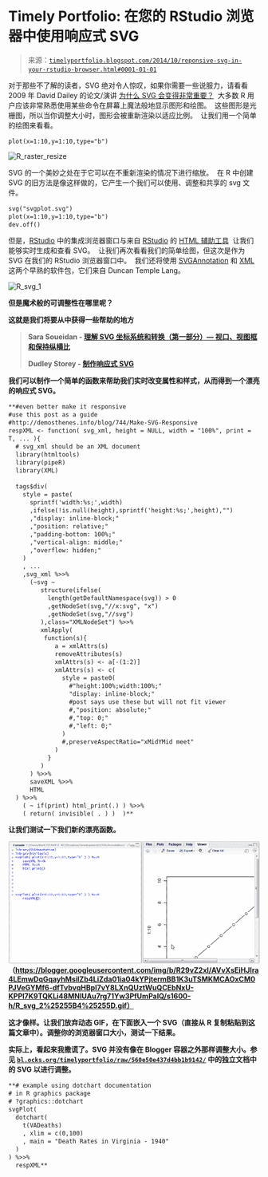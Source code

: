 <!--yml

category: 未分类

date: 2024-05-18 14:51:28

-->

# Timely Portfolio: 在您的 RStudio 浏览器中使用响应式 SVG

> 来源：[`timelyportfolio.blogspot.com/2014/10/reponsive-svg-in-your-rstudio-browser.html#0001-01-01`](http://timelyportfolio.blogspot.com/2014/10/reponsive-svg-in-your-rstudio-browser.html#0001-01-01)

对于那些不了解的读者，SVG 绝对令人惊叹，如果你需要一些说服力，请看看 2009 年 David Dailey 的论文/演讲 [为什么 SVG 会变得非常重要？](http://www.svgopen.org/2009/papers/26-Why_is_SVG_going_to_be_REALLY_BIG_/)  大多数 R 用户应该非常熟悉使用某些命令在屏幕上魔法般地显示图形和绘图。  这些图形是光栅图，所以当你调整大小时，图形会被重新渲染以适应比例。  让我们用一个简单的绘图来看看。

```
plot(x=1:10,y=1:10,type="b")
```

![R_raster_resize](https://blogger.googleusercontent.com/img/b/R29vZ2xl/AVvXsEhLjD7-l6uFyEUsI0nsqmCHUO8T29m78Rd1XkjkY-1uO4ue5B_UAXcfQKtUKsycTF26y1gvMkQOcA0O2I-7BpTsY0p8l2C8ct4lZVSjnLdb4GgDYJ4l3080gfCiWQBUBTpHzTy9wx6zQA/s1600-h/R_raster_resize%25255B4%25255D.gif)

SVG 的一个美妙之处在于它可以在不重新渲染的情况下进行缩放。  在 R 中创建 SVG 的旧方法是像这样做的，它产生一个我们可以使用、调整和共享的 svg 文件。

```
svg("svgplot.svg")
plot(x=1:10,y=1:10,type="b")
dev.off()
```

但是，[RStudio](http://rstudio.com) 中的集成浏览器窗口与来自 [RStudio](http://rstudio.com) 的 [HTML 辅助工具](http://github.com/rstudio/htmltools)  让我们能够实时生成和查看 SVG。  让我们再次看看我们的简单绘图，但这次是作为 SVG 在我们的 RStudio 浏览器窗口中。  我们还将使用 [SVGAnnotation](https://github.com/duncantl/SVGAnnotation) 和 [XML](http://cran.r-project.org/web/packages/XML/index.html) 这两个早熟的软件包，它们来自 Duncan Temple Lang。

![R_svg_1](https://blogger.googleusercontent.com/img/b/R29vZ2xl/AVvXsEjZH15LxxEGyGT6j4DB_4nOjynUAeJp5NkiZib53Hxo_PnfA6SVvh4NvX-cv-6nZP4etjPJ8LfBibXqaXKFNAiUMyyUpBryM1_ee0Dbz5lNP4zuPApsSm3iBYDesDeF_UIZAzGfDWkmbA/s1600-h/R_svg_1%25255B4%25255D.gif)

****但是魔术般的可调整性在哪里呢？****

****这就是我们将要从中获得一些帮助的地方****

> ****Sara Soueidan - [理解 SVG 坐标系统和转换（第一部分）— 视口、视图框和保持纵横比](http://sarasoueidan.com/blog/svg-coordinate-systems/)****
> 
> ****Dudley Storey - [制作响应式 SVG](http://demosthenes.info/blog/744/Make-SVG-Responsive)****

****我们可以制作一个简单的函数来帮助我们实时改变属性和样式，从而得到一个漂亮的响应式 SVG。****

```
**#even better make it responsive
#use this post as a guide
#http://demosthenes.info/blog/744/Make-SVG-Responsive
respXML <- function( svg_xml, height = NULL, width = "100%", print = T, ... ){
  # svg_xml should be an XML document
  library(htmltools)
  library(pipeR)
  library(XML)

  tags$div(
    style = paste(
      sprintf('width:%s;',width)
      ,ifelse(!is.null(height),sprintf('height:%s;',height),"")
      ,"display: inline-block;"
      ,"position: relative;"
      ,"padding-bottom: 100%;"
      ,"vertical-align: middle;"
      ,"overflow: hidden;"
    )
    , ...
    ,svg_xml %>>%
      (~svg ~
         structure(ifelse(
           length(getDefaultNamespace(svg)) > 0
           ,getNodeSet(svg,"//x:svg", "x")
           ,getNodeSet(svg,"//svg")
         ),class="XMLNodeSet") %>>%
         xmlApply(
          function(s){
             a = xmlAttrs(s)
             removeAttributes(s)
             xmlAttrs(s) <- a[-(1:2)]
             xmlAttrs(s) <- c(
               style = paste0(
                 #"height:100%;width:100%;"
                 "display: inline-block;"
                 #post says use these but will not fit viewer
                 #,"position: absolute;"
                 #,"top: 0;"
                 #,"left: 0;"
               )
               #,preserveAspectRatio="xMidYMid meet"
             )
           }
         )
      ) %>>%
      saveXML %>>%
      HTML
  ) %>>%
    ( ~ if(print) html_print(.) ) %>>% 
    ( return( invisible( . ) )  )**
```

****让我们测试一下我们新的漂亮函数。****

****![R_svg_2](img/66e681590dd1a49b4be1d36e284cedc8.png "R_svg_2")（https://blogger.googleusercontent.com/img/b/R29vZ2xl/AVvXsEiHJIra4LEmwDqGqayhMsilZb4LiZda01ia04kYPjtermBB1K3uTSMKMCAOxCM0PJVeGYMf6-dfTvbvqHBpI7vY8LXnQUztWuQCEbNxU-KPPl7K9TQKLi48MNIUAu7rg71Yw3PfUmPalQ/s1600-h/R_svg_2%25255B4%25255D.gif）****

****这才像样。让我们放弃动态 GIF，在下面嵌入一个 SVG（直接从 R 复制粘贴到这篇文章中）。调整你的浏览器窗口大小，测试一下结果。****

****实际上，看起来我撒谎了。SVG 并没有像在 Blogger 容器之外那样调整大小。参见 [`bl.ocks.org/timelyportfolio/raw/560e50e437d4bb1b9142/`](http://bl.ocks.org/timelyportfolio/raw/560e50e437d4bb1b9142/) 中的独立文档中的 SVG 以进行调整。****

```
**# example using dotchart documentation
# in R graphics package
# ?graphics::dotchart
svgPlot(
  dotchart(
    t(VADeaths)
    , xlim = c(0,100)
    , main = "Death Rates in Virginia - 1940"
  )
) %>>%
  respXML**
```
